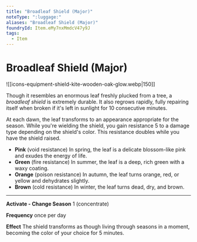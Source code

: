 ```yaml
---
title: "Broadleaf Shield (Major)"
noteType: ":luggage:"
aliases: "Broadleaf Shield (Major)"
foundryId: Item.eMy7nxMmdcV47y9J
tags:
  - Item
---
```


# Broadleaf Shield (Major)
![[icons-equipment-shield-kite-wooden-oak-glow.webp|150]]

Though it resembles an enormous leaf freshly plucked from a tree, a _broadleaf shield_ is extremely durable. It also regrows rapidly, fully repairing itself when broken if it's left in sunlight for 10 consecutive minutes.

At each dawn, the leaf transforms to an appearance appropriate for the season. While you're wielding the shield, you gain resistance 5 to a damage type depending on the shield's color. This resistance doubles while you have the shield raised.

*   **Pink** (void resistance) In spring, the leaf is a delicate blossom-like pink and exudes the energy of life.
*   **Green** (fire resistance) In summer, the leaf is a deep, rich green with a waxy coating.
*   **Orange** (poison resistance) In autumn, the leaf turns orange, red, or yellow and dehydrates slightly.
*   **Brown** (cold resistance) In winter, the leaf turns dead, dry, and brown.

* * *

**Activate - Change Season** 1 (concentrate)

**Frequency** once per day

**Effect** The shield transforms as though living through seasons in a moment, becoming the color of your choice for 5 minutes.
